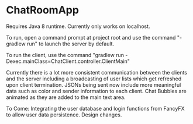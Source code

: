 # ChatRoomApp

Requires Java 8 runtime.
Currently only works on localhost.

To run, open a command prompt at project root and use the command "-gradlew run" to launch the server by default.

To run the client, use the command "gradlew run -Dexec.mainClass=ChatClient.controller.ClientMain"

Currently there is a lot more consistent communication between the clients and the server including a broadcasting of user lists which get refreshed upon client termination.
JSONs being sent now include more meaningful data such as color and sender information to each client. 
Chat Bubbles are animated as they are added to the main text area. 

To Come:
Integrating the user database and login functions from FancyFX to allow user data persistence.
Design changes.
